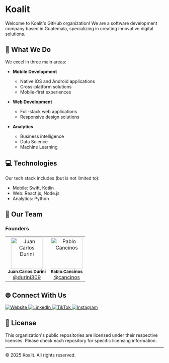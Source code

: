 # Koalit

Welcome to Koalit's GitHub organization! We are a software development company based in Guatemala, specializing in creating innovative digital solutions.

## 🚀 What We Do

We excel in three main areas:

- **Mobile Development**
  - Native iOS and Android applications
  - Cross-platform solutions
  - Mobile-first experiences

- **Web Development**
  - Full-stack web applications
  - Responsive design solutions

- **Analytics**
  - Business intelligence
  - Data Science
  - Machine Learning

## 💻 Technologies

Our tech stack includes (but is not limited to):
- Mobile: Swift, Kotlin
- Web: React.js, Node.js
- Analytics: Python

## 👥 Our Team

### Founders

<table>
  <tr>
    <td align="center">
      <a href="https://github.com/durini309">
        <img src="https://github.com/durini309.png" width="100px;" alt="Juan Carlos Durini"/><br />
        <sub><b>Juan Carlos Durini</b></sub>
      </a><br />
      <a href="https://github.com/durini309">@durini309</a>
    </td>
    <td align="center">
      <a href="https://github.com/cancinos">
        <img src="https://github.com/cancinos.png" width="100px;" alt="Pablo Cancinos"/><br />
        <sub><b>Pablo Cancinos</b></sub>
      </a><br />
      <a href="https://github.com/cancinos">@cancinos</a>
    </td>
  </tr>
</table>

## 🌐 Connect With Us

<div align="left">
  <a href="https://koalit.dev">
    <img src="https://img.shields.io/badge/Website-koalit.dev-black?style=for-the-badge&logo=web" alt="Website"/>
  </a>
  <a href="https://linkedin.com/company/koalitdev">
    <img src="https://img.shields.io/badge/LinkedIn-0077B5?style=for-the-badge&logo=linkedin&logoColor=white" alt="LinkedIn"/>
  </a>
  <a href="https://www.tiktok.com/@koalitdev">
    <img src="https://img.shields.io/badge/TikTok-000000?style=for-the-badge&logo=tiktok&logoColor=white" alt="TikTok"/>
  </a>
  <a href="https://instagram.com/koalitdev">
    <img src="https://img.shields.io/badge/Instagram-E4405F?style=for-the-badge&logo=instagram&logoColor=white" alt="Instagram"/>
  </a>
</div>

## 📝 License

This organization's public repositories are licensed under their respective licenses. Please check each repository for specific licensing information.

---
© 2025 Koalit. All rights reserved.